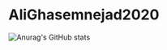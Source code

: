 # AliGhasemnejad2020
![Anurag's GitHub stats](https://github-readme-stats.vercel.app/api?username=AliGhasemnejad2020&show_icons=true&theme=radical)
